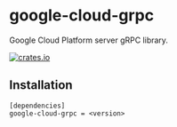 # google-cloud-grpc

Google Cloud Platform server gRPC library.

[![crates.io](https://img.shields.io/crates/v/google-cloud-grpc.svg)](https://crates.io/crates/google-cloud-grpc)

## Installation

```
[dependencies]
google-cloud-grpc = <version>
```

